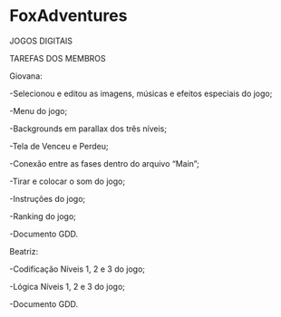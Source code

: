 # FoxAdventures
JOGOS DIGITAIS

TAREFAS DOS MEMBROS

Giovana: 

-Selecionou e editou as imagens, músicas e efeitos especiais do jogo;

-Menu do jogo;

-Backgrounds em parallax dos três níveis;

-Tela de Venceu e Perdeu;

-Conexão entre as fases dentro do arquivo “Main”;

-Tirar e colocar o som do jogo;

-Instruções do jogo;

-Ranking do jogo;

-Documento GDD.

Beatriz: 

-Codificação Níveis 1, 2 e 3 do jogo;

-Lógica Níveis 1, 2 e 3 do jogo;

-Documento GDD.

